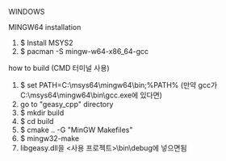 WINDOWS

MINGW64 installation
1. $ Install MSYS2
2. $ pacman -S mingw-w64-x86_64-gcc

how to build (CMD 터미널 사용) 

1. $ set PATH=C:\msys64\mingw64\bin;%PATH% (만약 gcc가 C:\msys64\mingw64\bin\gcc.exe에 있다면)
2. go to "geasy_cpp" directory
3. $ mkdir build
4. $ cd build
5. $ cmake .. -G "MinGW Makefiles"
6. $ mingw32-make
7. libgeasy.dll을 <사용 프로젝트>\bin\debug에 넣으면됨